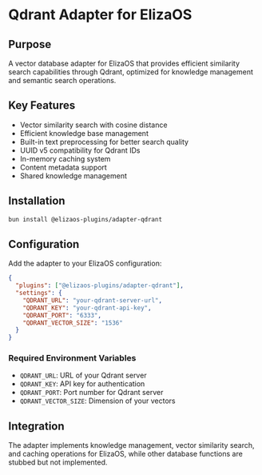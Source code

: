 # Qdrant Adapter for ElizaOS

## Purpose

A vector database adapter for ElizaOS that provides efficient similarity search capabilities through Qdrant, optimized for knowledge management and semantic search operations.

## Key Features

- Vector similarity search with cosine distance
- Efficient knowledge base management
- Built-in text preprocessing for better search quality
- UUID v5 compatibility for Qdrant IDs
- In-memory caching system
- Content metadata support
- Shared knowledge management

## Installation

```bash
bun install @elizaos-plugins/adapter-qdrant
```

## Configuration

Add the adapter to your ElizaOS configuration:

```json
{
  "plugins": ["@elizaos-plugins/adapter-qdrant"],
  "settings": {
    "QDRANT_URL": "your-qdrant-server-url",
    "QDRANT_KEY": "your-qdrant-api-key",
    "QDRANT_PORT": "6333",
    "QDRANT_VECTOR_SIZE": "1536"
  }
}
```

### Required Environment Variables

- `QDRANT_URL`: URL of your Qdrant server
- `QDRANT_KEY`: API key for authentication
- `QDRANT_PORT`: Port number for Qdrant server
- `QDRANT_VECTOR_SIZE`: Dimension of your vectors

## Integration

The adapter implements knowledge management, vector similarity search, and caching operations for ElizaOS, while other database functions are stubbed but not implemented.

